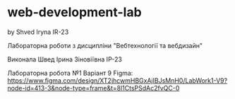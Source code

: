 # web-development-lab
by Shved Iryna IR-23

Лабораторна роботи з дисципліни "Вебтехнології та вебдизайн"

Виконала Швед Ірина Зіновіївна ІР-23

Лабораторна робота №1 Варіант 9
Figma: https://www.figma.com/design/XT2jhcwmHBGxAjIBJsMnH0/LabWork1-V9?node-id=413-3&node-type=frame&t=8l1CtsPSdAc2fvQC-0
